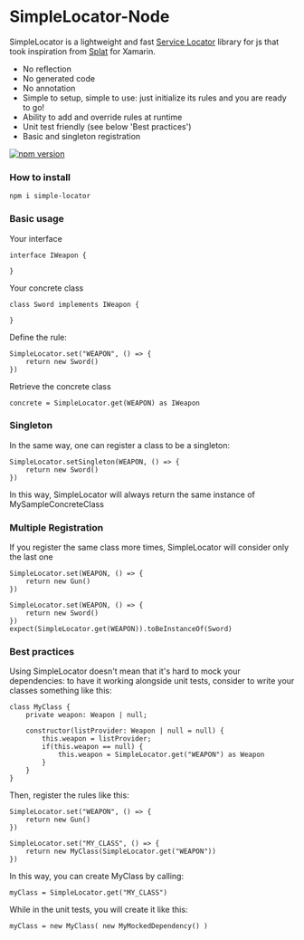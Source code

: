 # SimpleLocator-Node
SimpleLocator is a lightweight and fast [Service Locator](https://en.wikipedia.org/wiki/Service_locator_pattern) library for js that took inspiration from [Splat](https://github.com/reactiveui/splat) for Xamarin.<br>
- No reflection
- No generated code
- No annotation
- Simple to setup, simple to use: just initialize its rules and you are ready to go!
- Ability to add and override rules at runtime
- Unit test friendly (see below 'Best practices')
- Basic and singleton registration

[![npm version](https://badge.fury.io/js/simple-locator.svg)](https://badge.fury.io/js/simple-locator)

### How to install
```
npm i simple-locator
```

### Basic usage
Your interface
```
interface IWeapon {

}
```
Your concrete class
```
class Sword implements IWeapon {

}
```
Define the rule:
```
SimpleLocator.set("WEAPON", () => {
    return new Sword()
})
```
Retrieve the concrete class
```
concrete = SimpleLocator.get(WEAPON) as IWeapon
```

### Singleton
In the same way, one can register a class to be a singleton:
```
SimpleLocator.setSingleton(WEAPON, () => {
    return new Sword()
})
```
In this way, SimpleLocator will always return the same instance of MySampleConcreteClass

### Multiple Registration
If you register the same class more times, SimpleLocator will consider only the last one
```
SimpleLocator.set(WEAPON, () => {
    return new Gun()
})

SimpleLocator.set(WEAPON, () => {
    return new Sword()
})
expect(SimpleLocator.get(WEAPON)).toBeInstanceOf(Sword)
```

### Best practices
Using SimpleLocator doesn't mean that it's hard to mock your dependencies: to have it working alongside unit tests, consider to write your classes something like this:
```
class MyClass {
    private weapon: Weapon | null;

    constructor(listProvider: Weapon | null = null) {
        this.weapon = listProvider;
        if(this.weapon == null) {
            this.weapon = SimpleLocator.get("WEAPON") as Weapon
        }
    }
}
```
Then, register the rules like this:
```
SimpleLocator.set("WEAPON", () => {
    return new Gun()
})

SimpleLocator.set("MY_CLASS", () => {
    return new MyClass(SimpleLocator.get("WEAPON"))
})
```
In this way, you can create MyClass by calling:
```
myClass = SimpleLocator.get("MY_CLASS")
```
While in the unit tests, you will create it like this:
```
myClass = new MyClass( new MyMockedDependency() )
```


